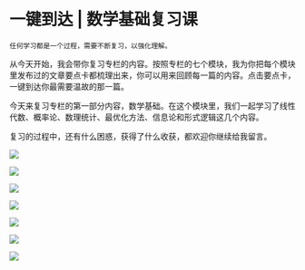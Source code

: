# 一键到达 | 数学基础复习课

    任何学习都是一个过程，需要不断复习，以强化理解。

从今天开始，我会带你复习专栏的内容。按照专栏的七个模块，我为你把每个模块里发布过的文章要点卡都梳理出来，你可以用来回顾每一篇的内容。点击要点卡，一键到达你最需要温故的那一篇。

今天来复习专栏的第一部分内容，数学基础。在这个模块里，我们一起学习了线性代数、概率论、数理统计、最优化方法、信息论和形式逻辑这几个内容。

复习的过程中，还有什么困惑，获得了什么收获，都欢迎你继续给我留言。

[![](https://static001.geekbang.org/resource/image/e4/a2/e4111df16317c6c9a400ed9494c2f8a2.jpg)](https://time.geekbang.org/column/article/1340)

[![](https://static001.geekbang.org/resource/image/60/87/60dfa8c61a5847be616f08d18b36a587.jpg)](https://time.geekbang.org/column/article/1341)

[![](https://static001.geekbang.org/resource/image/55/6d/553fd5c4498ba56b75a15fc99770dc6d.jpg)](https://time.geekbang.org/column/article/1498)

[![](https://static001.geekbang.org/resource/image/13/8e/13a4991f9bc5b7c3717f47ea28b4d18e.jpg)](https://time.geekbang.org/column/article/1507)

[![](https://static001.geekbang.org/resource/image/e2/e5/e248d05acca0ac225b043a775bb221e5.jpg)](https://time.geekbang.org/column/article/1573)

[![](https://static001.geekbang.org/resource/image/d4/59/d4e00273015088b3d813ddb59fc4f659.jpg)](https://time.geekbang.org/column/article/1639)

[![](https://static001.geekbang.org/resource/image/78/81/7828bdf7ac66aff3898fd038ae790381.jpg)](https://time.geekbang.org/column/article/1807)
    